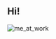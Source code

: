 ## Hi!

![me_at_work](https://github.com/user-attachments/assets/2b4f3d36-76f6-4401-9df1-2e172d149ed6)
